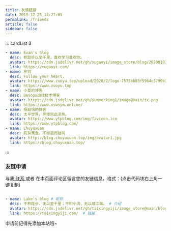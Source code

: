 ```yaml
---
title: 友情链接
date: 2019-12-25 14:27:01
permalink: /friends
article: false
sidebar: false
---
```


<!--
普通卡片列表容器，可用于友情链接、项目推荐、古诗词展示等。
cardList 后面可跟随一个数字表示每行最多显示多少个，选值范围1~4，默认3。在小屏时会根据屏幕宽度减少每行显示数量。
-->
::: cardList 3
```yaml
- name: Evan's blog
  desc: 积跬步以至千里，喜欢学习喜欢你。
  avatar: https://cdn.jsdelivr.net/gh/xugaoyi/image_store/blog/20200103123203.jpg
  link: https://xugaoyi.com/
- name: 左羽 
  desc: Follow your heart. 
  avatar: https://www.zuoyu.top/upload/2020/2/logo-7573bb83f5964c3790b34cb95ca0f58b.png
  link: https://www.zuoyu.top
- name: 小夏的博客
  desc: Devops运维技术博客
  avatar: https://cdn.jsdelivr.net/gh/summerking1/image@main/tx.png
  link: https://www.xswsym.online/
- name: 杨庭培的博客
  desc: 太平世界，环球同此凉热。
  avatar: https://www.ytpblog.com/img/favicon.ico
  link: https://www.ytpblog.com/
- name: Chuyuxuan
  desc: 临渊羡鱼，不如退而结网
  avatar: http://blog.chuyuxuan.top/img/avatar1.jpg
  link: https://blog.chuyuxuan.top/   
```
:::

### 友链申请

与我[ 联系 ](/about/#联系)或者 在本页面评论区留言您的友链信息，格式：(点击代码块右上角一键复制)


```yaml

- name: Lake's blog # 昵称
  desc: 不积跬步，无以至千里；不积小流，无以成江海。 # 介绍
  avatar: https://cdn.jsdelivr.net/gh/taixingyiji/image_store@main/blog/20210120171801.png # 头像
  link: https://taixingyiji.com/  # 链接

```

申请前记得先添加本站哦~

